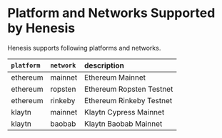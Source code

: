 # Platform and Networks Supported by Henesis

Henesis supports following platforms and networks.

| `platform` | `network` | description |
| :--- | :--- | :--- |
| ethereum | mainnet | Ethereum Mainnet |
| ethereum | ropsten | Ethereum Ropsten Testnet |
| ethereum | rinkeby | Ethereum Rinkeby Testnet |
| klaytn | mainnet | Klaytn Cypress Mainnet |
| klaytn | baobab | Klaytn Baobab Mainnet |

